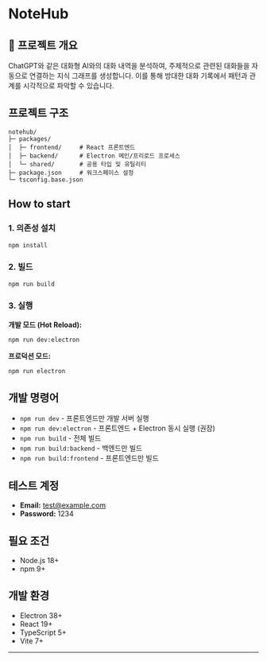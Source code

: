 # NoteHub


## 🎯 프로젝트 개요

ChatGPT와 같은 대화형 AI와의 대화 내역을 분석하여, 주제적으로 관련된 대화들을 자동으로 연결하는 지식 그래프를 생성합니다. 이를 통해 방대한 대화 기록에서 패턴과 관계를 시각적으로 파악할 수 있습니다.

## 프로젝트 구조

```
notehub/
├─ packages/
│  ├─ frontend/     # React 프론트엔드
│  ├─ backend/      # Electron 메인/프리로드 프로세스
│  └─ shared/       # 공용 타입 및 유틸리티
├─ package.json     # 워크스페이스 설정
└─ tsconfig.base.json
```

## How to start

### 1. 의존성 설치
```bash
npm install
```

### 2. 빌드
```bash
npm run build
```

### 3. 실행

**개발 모드 (Hot Reload):**
```bash
npm run dev:electron
```

**프로덕션 모드:**
```bash
npm run electron
```

## 개발 명령어

- `npm run dev` - 프론트엔드만 개발 서버 실행
- `npm run dev:electron` - 프론트엔드 + Electron 동시 실행 (권장)
- `npm run build` - 전체 빌드
- `npm run build:backend` - 백엔드만 빌드
- `npm run build:frontend` - 프론트엔드만 빌드

## 테스트 계정

- **Email:** test@example.com
- **Password:** 1234

## 필요 조건

- Node.js 18+
- npm 9+

## 개발 환경

- Electron 38+
- React 19+
- TypeScript 5+
- Vite 7+

---